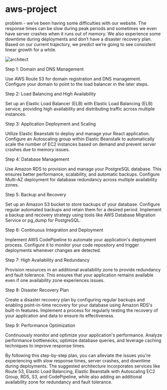 # aws-project

problem  -   we’ve been having some difficulties with our website. The response times can be slow during peak periods and sometimes we even have server crashes when it runs out of memory. We also experience some downtime during deployments and don’t have a disaster recovery plan. Based on our current trajectory, we predict we’re going to see consistent linear growth for a while.


![architect](https://github.com/Hrishi1223/aws-project/assets/86430033/d099a4a8-4cba-4f1e-9ce1-9e42a8060076)

Step 1: Domain and DNS Management

Use AWS Route 53 for domain registration and DNS management. Configure your domain to point to the load balancer in the later steps.


Step 2: Load Balancing and High Availability

Set up an Elastic Load Balancer (ELB) with Elastic Load Balancing (ELB) service, providing high availability and distributing traffic across multiple instances.


Step 3: Application Deployment and Scaling

Utilize Elastic Beanstalk to deploy and manage your React application.
Configure an Autoscaling group within Elastic Beanstalk to automatically scale the number of EC2 instances based on demand and prevent server crashes due to memory issues.


Step 4: Database Management

Use Amazon RDS to provision and manage your PostgreSQL database. This ensures better performance, scalability, and automatic backups.
Configure Multi-AZ deployment for database redundancy across multiple availability zones.


Step 5: Backup and Recovery

Set up an Amazon S3 bucket to store backups of your database. Configure regular automated backups and retain them for a desired period.
Implement a backup and recovery strategy using tools like AWS Database Migration Service or pg_dump for PostgreSQL.

Step 6: Continuous Integration and Deployment

Implement AWS CodePipeline to automate your application's deployment process. Configure it to monitor your code repository and trigger deployments whenever changes are detected.


Step 7: High Availability and Redundancy

Provision resources in an additional availability zone to provide redundancy and fault tolerance. This ensures that your application remains available even if one availability zone experiences issues.


Step 8: Disaster Recovery Plan

Create a disaster recovery plan by configuring regular backups and enabling point-in-time recovery for your database using Amazon RDS's built-in features.
Implement a process for regularly testing the recovery of your application and data to ensure its effectiveness.


Step 9: Performance Optimization

Continuously monitor and optimize your application's performance. Analyze performance bottlenecks, optimize database queries, and leverage caching techniques to improve response times.


By following this step-by-step plan, you can alleviate the issues you're experiencing with slow response times, server crashes, and downtime during deployments. The suggested architecture incorporates services like Route 53, Elastic Load Balancing, Elastic Beanstalk with Autoscaling EC2 Group, RDS, S3, and CodePipeline, while also adding an additional availability zone for redundancy and fault tolerance.




